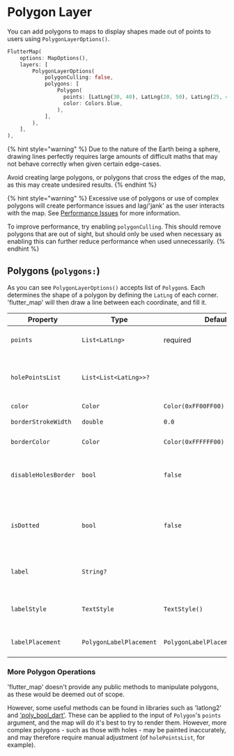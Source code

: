 # Polygon Layer

You can add polygons to maps to display shapes made out of points to users using `PolygonLayerOptions()`.

```dart
FlutterMap(
    options: MapOptions(),
    layers: [
        PolygonLayerOptions(
            polygonCulling: false,
            polygons: [
                Polygon(
                  points: [LatLng(30, 40), LatLng(20, 50), LatLng(25, 45),],
                  color: Colors.blue,
                ),
            ],
        ),
    ],
),
```

{% hint style="warning" %}
Due to the nature of the Earth being a sphere, drawing lines perfectly requires large amounts of difficult maths that may not behave correctly when given certain edge-cases.

Avoid creating large polygons, or polygons that cross the edges of the map, as this may create undesired results.
{% endhint %}

{% hint style="warning" %}
Excessive use of polygons or use of complex polygons will create performance issues and lag/'jank' as the user interacts with the map. See [Performance Issues](../common-issues.md#performance-issues) for more information.

To improve performance, try enabling `polygonCulling`. This should remove polygons that are out of sight, but should only be used when necessary as enabling this can further reduce performance when used unnecessarily.
{% endhint %}

## Polygons (`polygons:`)

As you can see `PolygonLayerOptions()` accepts list of `Polygon`s. Each determines the shape of a polygon by defining the `LatLng` of each corner. 'flutter\_map' will then draw a line between each coordinate, and fill it.

| Property             | Type                    | Defaults                          | Description                                                |
| -------------------- | ----------------------- | --------------------------------- | ---------------------------------------------------------- |
| `points`             | `List<LatLng>`          | required                          | The coordinates of each vertex                             |
| `holePointsList`     | `List<List<LatLng>>?`   |                                   | The coordinates of each vertex to 'cut-out' from the shape |
| `color`              | `Color`                 | `Color(0xFF00FF00)`               | Fill color                                                 |
| `borderStrokeWidth`  | `double`                | `0.0`                             | Width of the border                                        |
| `borderColor`        | `Color`                 | `Color(0xFFFFFF00)`               | Color of the border                                        |
| `disableHolesBorder` | `bool`                  | `false`                           | Whether to apply the border at the edge of 'cut-outs'      |
| `isDotted`           | `bool`                  | `false`                           | Whether to make the border dotted/dashed instead of solid  |
| `label`              | `String?`               |                                   | Text to display as label in center of polygon              |
| `labelStyle`         | `TextStyle`             | `TextStyle()`                     | Custom styling to apply to the label                       |
| `labelPlacement`     | `PolygonLabelPlacement` | `PolygonLabelPlacement.polylabel` | Where to place the label in the polygon                    |

### More Polygon Operations

'flutter\_map' doesn't provide any public methods to manipulate polygons, as these would be deemed out of scope.

However, some useful methods can be found in libraries such as 'latlong2' and ['poly\_bool\_dart'](https://github.com/mohammedX6/poly\_bool\_dart). These can be applied to the input of `Polygon`'s `points` argument, and the map will do it's best to try to render them. However, more complex polygons - such as those with holes - may be painted inaccurately, and may therefore require manual adjustment (of `holePointsList`, for example).
